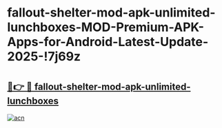 # fallout-shelter-mod-apk-unlimited-lunchboxes-MOD-Premium-APK-Apps-for-Android-Latest-Update-2025-!7j69z

# <h2><a href="https://ulvpm8.esa.edu.pl?title=fallout-shelter-mod-apk-unlimited-lunchboxes&ref=7j69z">🔗👉 🔴 fallout-shelter-mod-apk-unlimited-lunchboxes</a></h2>

[![acn](https://github.com/user-attachments/assets/0f9c940e-d8b0-45ae-aac7-cd30a18b3e1c)](https://ulvpm8.esa.edu.pl?title=fallout-shelter-mod-apk-unlimited-lunchboxes&ref=7j69z)

